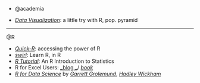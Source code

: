 * @academia

* [_Data Visualization_](http://www.users.miamioh.edu/leee5/Menu/index.htm): a little try with R, pop. pyramid

---

@R

* [_Quick-R_](http://www.statmethods.net/): accessing the power of R
* [_swirl_](http://swirlstats.com/): Learn R, in R
* [_R Tutorial_](http://www.r-tutor.com/): An R Introduction to Statistics
* R for Excel Users: [_blog _](https://www.rforexcelusers.com/r-blog/)/ [_book_](https://www.rforexcelusers.com/book/)
* [_R for Data Science_](http://r4ds.had.co.nz/index.html) by [_Garrett Grolemund_](https://twitter.com/StatGarrett), [_Hadley Wickham_](http://hadley.nz/)
